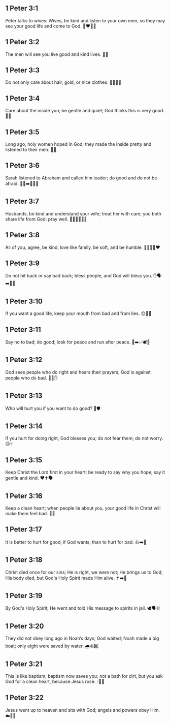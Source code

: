 ## 1 Peter 3:1
Peter talks to wives: Wives, be kind and listen to your own men, so they may see your good life and come to God. 👩‍❤️‍👨🙏
## 1 Peter 3:2
The men will see you live good and kind lives. 👀😊
## 1 Peter 3:3
Do not only care about hair, gold, or nice clothes. 💇‍♀️💍👗
## 1 Peter 3:4
Care about the inside you; be gentle and quiet; God thinks this is very good. 💖🤫
## 1 Peter 3:5
Long ago, holy women hoped in God; they made the inside pretty and listened to their men. 👵🙏
## 1 Peter 3:6
Sarah listened to Abraham and called him leader; do good and do not be afraid. 👩‍🦳➡️👨‍🦳💪
## 1 Peter 3:7
Husbands, be kind and understand your wife; treat her with care; you both share life from God; pray well. 👨‍🦱🤝👩‍🦱🙏
## 1 Peter 3:8
All of you, agree, be kind, love like family, be soft, and be humble. 👨‍👩‍👧‍👦❤️
## 1 Peter 3:9
Do not hit back or say bad back; bless people, and God will bless you. ✋🗣️➡️🙏✨
## 1 Peter 3:10
If you want a good life, keep your mouth from bad and from lies. 😊👄❌
## 1 Peter 3:11
Say no to bad; do good; look for peace and run after peace. 🚫➡️✅🕊️🏃
## 1 Peter 3:12
God sees people who do right and hears their prayers; God is against people who do bad. 👀🙏✋
## 1 Peter 3:13
Who will hurt you if you want to do good? 🤔🛡️
## 1 Peter 3:14
If you hurt for doing right, God blesses you; do not fear them; do not worry. 😌✨
## 1 Peter 3:15
Keep Christ the Lord first in your heart; be ready to say why you hope; say it gentle and kind. ❤️✝️🗣️
## 1 Peter 3:16
Keep a clean heart; when people lie about you, your good life in Christ will make them feel bad. 💓🧼
## 1 Peter 3:17
It is better to hurt for good, if God wants, than to hurt for bad. 👍➡️🙂
## 1 Peter 3:18
Christ died once for our sins; He is right, we were not; He brings us to God; His body died, but God's Holy Spirit made Him alive. ✝️➡️🌅
## 1 Peter 3:19
By God's Holy Spirit, He went and told His message to spirits in jail. 🕊️🗣️⛓️
## 1 Peter 3:20
They did not obey long ago in Noah’s days; God waited; Noah made a big boat; only eight were saved by water. 🌧️⛵8️⃣
## 1 Peter 3:21
This is like baptism; baptism now saves you; not a bath for dirt, but you ask God for a clean heart, because Jesus rose. 💧🙏🌅
## 1 Peter 3:22
Jesus went up to heaven and sits with God; angels and powers obey Him. ☁️👑👼
